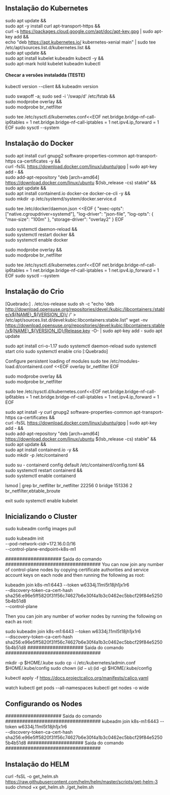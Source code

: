 
## Instalação do Kubernetes
sudo apt update && \
sudo apt -y install curl apt-transport-https && \
curl -s https://packages.cloud.google.com/apt/doc/apt-key.gpg | sudo apt-key add && \
echo "deb https://apt.kubernetes.io/ kubernetes-xenial main" | sudo tee /etc/apt/sources.list.d/kubernetes.list && \
sudo apt update && \
sudo apt install kubelet kubeadm kubectl -y && \
sudo apt-mark hold kubelet kubeadm kubectl

#### Checar a versões instaladda (TESTE)
kubectl version --client && kubeadm version

sudo swapoff -a; sudo sed -i '/swap/d' /etc/fstab && \
sudo modprobe overlay && \
sudo modprobe br_netfilter

sudo tee /etc/sysctl.d/kubernetes.conf<<EOF
net.bridge.bridge-nf-call-ip6tables = 1
net.bridge.bridge-nf-call-iptables = 1
net.ipv4.ip_forward = 1
EOF
sudo sysctl --system

## Instalação do Docker
sudo apt install curl gnupg2 software-properties-common apt-transport-https ca-certificates -y && \
curl -fsSL https://download.docker.com/linux/ubuntu/gpg | sudo apt-key add - && \
sudo add-apt-repository "deb [arch=amd64] https://download.docker.com/linux/ubuntu $(lsb_release -cs) stable" && \
sudo apt update && \
sudo apt install containerd.io docker-ce docker-ce-cli -y  && \
sudo mkdir -p /etc/systemd/system/docker.service.d

sudo tee /etc/docker/daemon.json <<EOF
{
  "exec-opts": ["native.cgroupdriver=systemd"],
  "log-driver": "json-file",
  "log-opts": {
    "max-size": "100m"
  },
  "storage-driver": "overlay2"
}
EOF

sudo systemctl daemon-reload && \
sudo systemctl restart docker && \
sudo systemctl enable docker

sudo modprobe overlay && \
sudo modprobe br_netfilter

sudo tee /etc/sysctl.d/kubernetes.conf<<EOF
net.bridge.bridge-nf-call-ip6tables = 1
net.bridge.bridge-nf-call-iptables = 1
net.ipv4.ip_forward = 1
EOF
sudo sysctl --system

## Instalação do Crio
[Quebrado:]
. /etc/os-release
sudo sh -c "echo 'deb http://download.opensuse.org/repositories/devel:/kubic:/libcontainers:/stable/x${NAME}_${VERSION_ID}/ /' > /etc/apt/sources.list.d/devel:kubic:libcontainers:stable.list"
wget -nv https://download.opensuse.org/repositories/devel:kubic:libcontainers:stable/x${NAME}_${VERSION_ID}/Release.key -O- | sudo apt-key add -
sudo apt update

sudo apt install cri-o-1.17
sudo systemctl daemon-reload
sudo systemctl start crio
sudo systemctl enable crio
[:Quebrado]

Configure persistent loading of modules
sudo tee /etc/modules-load.d/containerd.conf <<EOF
overlay
br_netfilter
EOF

sudo modprobe overlay && \
sudo modprobe br_netfilter

sudo tee /etc/sysctl.d/kubernetes.conf<<EOF
net.bridge.bridge-nf-call-ip6tables = 1
net.bridge.bridge-nf-call-iptables = 1
net.ipv4.ip_forward = 1
EOF

sudo apt install -y curl gnupg2 software-properties-common apt-transport-https ca-certificates && \
curl -fsSL https://download.docker.com/linux/ubuntu/gpg | sudo apt-key add - && \
sudo add-apt-repository "deb [arch=amd64] https://download.docker.com/linux/ubuntu $(lsb_release -cs) stable" && \
sudo apt update && \
sudo apt install containerd.io -y && \
sudo mkdir -p /etc/containerd

sudo su -
containerd config default  /etc/containerd/config.toml && \
sudo systemctl restart containerd && \
sudo systemctl enable containerd

lsmod | grep br_netfilter
br_netfilter           22256  0 
bridge                151336  2 br_netfilter,ebtable_broute

exit
sudo systemctl enable kubelet

## Inicializando o Cluster
sudo kubeadm config images pull

sudo kubeadm init \
  --pod-network-cidr=172.16.0.0/16 \
  --control-plane-endpoint=k8s-m1

#################### Saida do comando ##################################
You can now join any number of control-plane nodes by copying certificate authorities
and service account keys on each node and then running the following as root:

  kubeadm join k8s-m1:6443 --token w6334j.11ml5t18jh1jx1r6 \
        --discovery-token-ca-cert-hash sha256:e96e5ff5820f31f56c74627b6e30f4a1b3c0462ec5bbcf29f84e52505b4b51d8 \
        --control-plane

Then you can join any number of worker nodes by running the following on each as root:

sudo kubeadm join k8s-m1:6443 --token w6334j.11ml5t18jh1jx1r6 \
        --discovery-token-ca-cert-hash sha256:e96e5ff5820f31f56c74627b6e30f4a1b3c0462ec5bbcf29f84e52505b4b51d8
#################### Saida do comando ##################################


mkdir -p $HOME/.kube
sudo cp -i /etc/kubernetes/admin.conf $HOME/.kube/config
sudo chown $(id -u):$(id -g) $HOME/.kube/config

kubectl apply -f https://docs.projectcalico.org/manifests/calico.yaml

watch kubectl get pods --all-namespaces
kubectl get nodes -o wide

## Configurando os Nodes
#################### Saida do comando ##################################
kubeadm join k8s-m1:6443 --token w6334j.11ml5t18jh1jx1r6 \
        --discovery-token-ca-cert-hash sha256:e96e5ff5820f31f56c74627b6e30f4a1b3c0462ec5bbcf29f84e52505b4b51d8
#################### Saida do comando ##################################

## Instalação do HELM
curl -fsSL -o get_helm.sh https://raw.githubusercontent.com/helm/helm/master/scripts/get-helm-3
sudo chmod +x get_helm.sh
./get_helm.sh